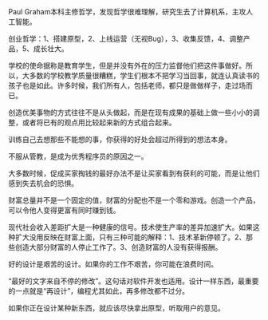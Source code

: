 Paul Graham本科主修哲学，发现哲学很难理解，研究生去了计算机系，主攻人工智能。

创业哲学：1、搭建原型，2、上线运营（无视Bug），3、收集反馈，4、调整产品，5、成长壮大。

学校的使命据称是教育学生，但是并没有外在的压力监督他们把这件事做好。所以，大多数的学校教学质量很糟糕，学生们根本不把学习当回事，就连认真读书的孩子也是如此。许多时候，我们所有人，包括老师，都只是做做样子，走过场而已。

创造优美事物的方式往往不是从头做起，而是在现有成果的基础上做一些小小的调整，或者将已有的观点用比较起来新的方式组合起来。

训练自己去想那些不能想的事，你获得的好处会超过所得到的想法本身。

不服从管教，是成为优秀程序员的原因之一。

大多数时候，促成买家掏钱的最好办法不是让买家看到有获利的可能，而是让他们感到失去机会的恐惧。

财富总量并不是一个固定的值，财富的分配也不是一个零和游戏。创造一个产品，可以令他人变得更富有同时赚到钱。

现代社会收入差距扩大是一种健康的信号。技术使生产率的差异加速扩大。如果这种扩大没用反映在财富上面，只有三种可能的解释：1、技术革新停顿了。2、那些创造大部分财富的人停止工作了。3、创造财富的人没有获得报酬。

好的设计是艰苦的设计。如果你的工作不艰苦，你可能在浪费时间。

“最好的文字来自不停的修改”。这句话对软件开发也适用。设计一样东西，最重要的一点就是“再设计”，编程尤其如此，再多修改都不过分。

如果你正在设计某种新东西，就应该尽快拿出原型，听取用户的意见。